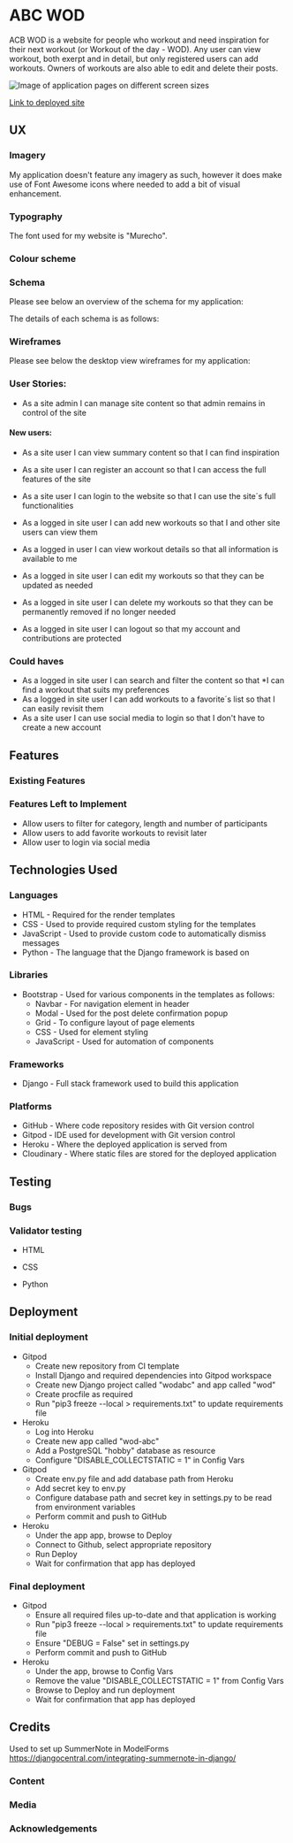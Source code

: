 # ABC WOD

ACB WOD is a website for people who workout and need inspiration for their next workout (or Workout of the day - WOD). Any user can view workout, both exerpt and in detail, but only registered users can add workouts. Owners of workouts are also able to edit and delete their posts.

![Image of application pages on different screen sizes]()

[Link to deployed site](https://wod-abc.herokuapp.com/)

## UX

### Imagery

My application doesn't feature any imagery as such, however it does make use of Font Awesome icons where needed to add a bit of visual enhancement.

### Typography

The font used for my website is "Murecho".

### Colour scheme


### Schema

Please see below an overview of the schema for my application:


The details of each schema is as follows:


### Wireframes

Please see below the desktop view wireframes for my application:


### User Stories:
- As a site admin I can manage site content so that admin remains in control of the site

#### New users:

- As a site user I can view summary content so that I can find inspiration
- As a site user I can register an account so that I can access the full features of the site
- As a site user I can login to the website so that I can use the site´s full functionalities

- As a logged in site user I can add new workouts so that I and other site users can view them
- As a logged in user I can view workout details so that all information is available to me
- As a logged in site user I can edit my workouts so that they can be updated as needed
- As a logged in site user I can delete my workouts so that they can be permanently removed if no longer needed
- As a logged in site user I can logout so that my account and contributions are protected

### Could haves
- As a logged in site user I can search and filter the content so that *I can find a workout that suits my preferences
- As a logged in site user I can add workouts to a favorite´s list so that I can easily revisit them
- As a site user I can use social media to login so that I don't have to create a new account


## Features

### Existing Features


### Features Left to Implement

- Allow users to filter for category, length and number of participants
- Allow users to add favorite workouts to revisit later
- Allow user to login via social media

## Technologies Used

### Languages

- HTML - Required for the render templates
- CSS - Used to provide required custom styling for the templates
- JavaScript - Used to provide custom code to automatically dismiss messages
- Python - The language that the Django framework is based on

### Libraries

- Bootstrap - Used for various components in the templates as follows:
    - Navbar - For navigation element in header
    - Modal - Used for the post delete confirmation popup
    - Grid - To configure layout of page elements
    - CSS - Used for element styling
    - JavaScript - Used for automation of components

### Frameworks

- Django - Full stack framework used to build this application

### Platforms

- GitHub - Where code repository resides with Git version control
- Gitpod - IDE used for development with Git version control
- Heroku - Where the deployed application is served from
- Cloudinary - Where static files are stored for the deployed application


## Testing


### Bugs



### Validator testing

- HTML<br>


- CSS<br>


- Python<br>


## Deployment

### Initial deployment

- Gitpod
    - Create new repository from CI template
    - Install Django and required dependencies into Gitpod workspace
    - Create new Django project called "wodabc" and app called "wod"
    - Create procfile as required
    - Run "pip3 freeze --local > requirements.txt" to update requirements file
- Heroku
    - Log into Heroku
    - Create new app called "wod-abc"
    - Add a PostgreSQL "hobby" database as resource
    - Configure "DISABLE_COLLECTSTATIC = 1" in Config Vars
- Gitpod
    - Create env.py file and add database path from Heroku
    - Add secret key to env.py
    - Configure database path and secret key in settings.py to be read from environment variables
    - Perform commit and push to GitHub
- Heroku
    - Under the app app, browse to Deploy
    - Connect to Github, select appropriate repository
    - Run Deploy
    - Wait for confirmation that app has deployed

### Final deployment

- Gitpod
    - Ensure all required files up-to-date and that application is working
    - Run "pip3 freeze --local > requirements.txt" to update requirements file
    - Ensure "DEBUG = False" set in settings.py
    - Perform commit and push to GitHub
- Heroku
    - Under the app, browse to Config Vars
    - Remove the value "DISABLE_COLLECTSTATIC = 1" from Config Vars
    - Browse to Deploy and run deployment
    - Wait for confirmation that app has deployed


## Credits

Used to set up SummerNote in ModelForms https://djangocentral.com/integrating-summernote-in-django/

### Content

### Media

### Acknowledgements






